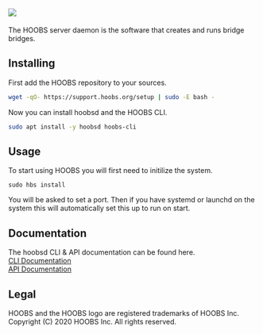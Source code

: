 # ![](https://raw.githubusercontent.com/hoobs-org/HOOBS/master/docs/logo.png)

The HOOBS server daemon is the software that creates and runs bridge bridges.


## Installing
First add the HOOBS repository to your sources.

```sh
wget -qO- https://support.hoobs.org/setup | sudo -E bash -
```

Now you can install hoobsd and the HOOBS CLI.

```sh
sudo apt install -y hoobsd hoobs-cli
```

## Usage
To start using HOOBS you will first need to initilize the system.

```
sudo hbs install
```

You will be asked to set a port. Then if you have systemd or launchd on the system this will automatically set this up to run on start.

## Documentation
The hoobsd CLI & API documentation can be found here.  
[CLI Documentation](https://github.com/hoobs-org/HOOBS/blob/main/docs/CLI.md)  
[API Documentation](https://github.com/hoobs-org/HOOBS/blob/main/docs/API.md)  

## Legal
HOOBS and the HOOBS logo are registered trademarks of HOOBS Inc. Copyright (C) 2020 HOOBS Inc. All rights reserved.
